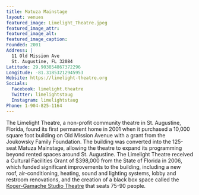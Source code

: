 ```yaml
---
title: Matuza Mainstage
layout: venues
featured_image: Limelight_Theatre.jpeg
featured_image_attr:
featured_image_alt:
featured_image_caption:
Founded: 2001
Address: |
  11 Old Mission Ave
  St. Augustine, FL 32084
Latitude: 29.903854867372296
Longitude: -81.31853212945953
Website: https://limelight-theatre.org
Socials:
  Facebook: limelight.theatre
  Twitter: limelightstaug
  Instagram: limelightstaug
Phone: 1-904-825-1164
---
```

The Limelight Theatre, a non-profit community theatre in St. Augustine, Florida, found its first permanent home in 2001 when it purchased a 10,000 square foot building on Old Mission Avenue with a grant from the Joukowsky Family Foundation. The building was converted into the 125-seat Matuza Mainstage, allowing the theatre to expand its programming beyond rented spaces around St. Augustine. The Limelight Theatre received a Cultural Facilities Grant of $398,000 from the State of Florida in 2006, which funded significant improvements to the building, including a new roof, air-conditioning, heating, sound and lighting systems, lobby and restroom renovations, and the creation of a black box space called the [Koger-Gamache Studio Theatre](/vwnues/Koger-Gamache_Studio_Theatre.md) that seats 75-90 people. 
